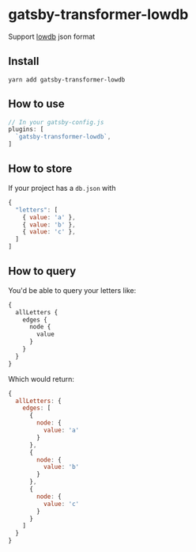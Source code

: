 # gatsby-transformer-lowdb

Support [lowdb](https://github.com/typicode/lowdb) json format

## Install

```
yarn add gatsby-transformer-lowdb
```

## How to use

```javascript
// In your gatsby-config.js
plugins: [
  `gatsby-transformer-lowdb`,
]
```

## How to store

If your project has a `db.json` with

```javascript
{
  "letters": [
    { value: 'a' },
    { value: 'b' },
    { value: 'c' },
  ]
]
```

## How to query

You'd be able to query your letters like:

```graphql
{
  allLetters {
    edges {
      node {
        value
      }
    }
  }
}
```

Which would return:

```javascript
{
  allLetters: {
    edges: [
      {
        node: {
          value: 'a'
        }
      },
      {
        node: {
          value: 'b'
        }
      },
      {
        node: {
          value: 'c'
        }
      }
    ]
  }
}
```
